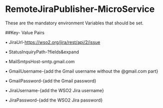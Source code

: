 # RemoteJiraPublisher-MicroService

These are the mandatory environment Variables that should be set.

##Key- Value Pairs

•	JiraUrl-https://wso2.org/jira/rest/api/2/issue

•	StatusInquiryPath-?fields&expand

•	MailSmtpsHost-smtp.gmail.com

•	GmailUsername-{add the Gmail username without the @gmail.com part}

•	GmailPassword-{add the Gmail password}

•	JiraUsername-{add the WSO2 Jira username}

•	JiraPassword-{add the WSO2 Jira password}

